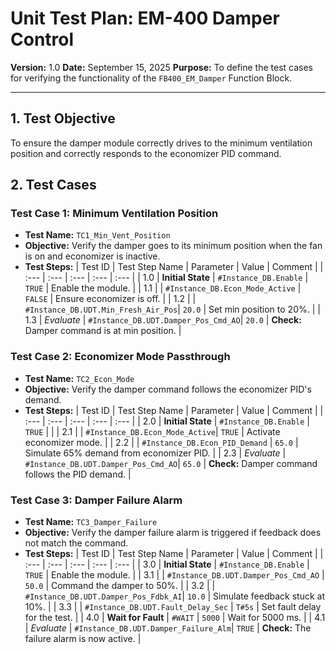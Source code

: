 # Unit Test Plan: EM-400 Damper Control

**Version:** 1.0
**Date:** September 15, 2025
**Purpose:** To define the test cases for verifying the functionality of the `FB400_EM_Damper` Function Block.

---

## 1. Test Objective

To ensure the damper module correctly drives to the minimum ventilation position and correctly responds to the economizer PID command.

## 2. Test Cases

### Test Case 1: Minimum Ventilation Position

*   **Test Name:** `TC1_Min_Vent_Position`
*   **Objective:** Verify the damper goes to its minimum position when the fan is on and economizer is inactive.
*   **Test Steps:**
| Test ID | Test Step Name | Parameter | Value | Comment |
| :--- | :--- | :--- | :--- | :--- |
| 1.0 | **Initial State** | `#Instance_DB.Enable` | `TRUE` | Enable the module. |
| 1.1 | | `#Instance_DB.Econ_Mode_Active` | `FALSE` | Ensure economizer is off. |
| 1.2 | | `#Instance_DB.UDT.Min_Fresh_Air_Pos`| `20.0` | Set min position to 20%. |
| 1.3 | *Evaluate* | `#Instance_DB.UDT.Damper_Pos_Cmd_AO`| `20.0` | **Check:** Damper command is at min position. |

### Test Case 2: Economizer Mode Passthrough

*   **Test Name:** `TC2_Econ_Mode`
*   **Objective:** Verify the damper command follows the economizer PID's demand.
*   **Test Steps:**
| Test ID | Test Step Name | Parameter | Value | Comment |
| :--- | :--- | :--- | :--- | :--- |
| 2.0 | **Initial State** | `#Instance_DB.Enable` | `TRUE` | |
| 2.1 | | `#Instance_DB.Econ_Mode_Active`| `TRUE` | Activate economizer mode. |
| 2.2 | | `#Instance_DB.Econ_PID_Demand` | `65.0` | Simulate 65% demand from economizer PID. |
| 2.3 | *Evaluate* | `#Instance_DB.UDT.Damper_Pos_Cmd_AO`| `65.0` | **Check:** Damper command follows the PID demand. |

### Test Case 3: Damper Failure Alarm

*   **Test Name:** `TC3_Damper_Failure`
*   **Objective:** Verify the damper failure alarm is triggered if feedback does not match the command.
*   **Test Steps:**
| Test ID | Test Step Name | Parameter | Value | Comment |
| :--- | :--- | :--- | :--- | :--- |
| 3.0 | **Initial State** | `#Instance_DB.Enable` | `TRUE` | Enable the module. |
| 3.1 | | `#Instance_DB.UDT.Damper_Pos_Cmd_AO` | `50.0` | Command the damper to 50%. |
| 3.2 | | `#Instance_DB.UDT.Damper_Pos_Fdbk_AI`| `10.0` | Simulate feedback stuck at 10%. |
| 3.3 | | `#Instance_DB.UDT.Fault_Delay_Sec` | `T#5s` | Set fault delay for the test. |
| 4.0 | **Wait for Fault** | `#WAIT` | `5000` | Wait for 5000 ms. |
| 4.1 | *Evaluate* | `#Instance_DB.UDT.Damper_Failure_Alm`| `TRUE` | **Check:** The failure alarm is now active. |
